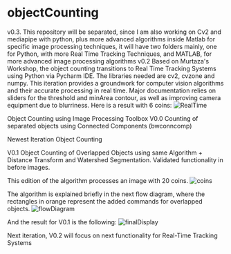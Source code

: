# objectCounting

v0.3. This repository will be separated, since I am also working on Cv2 and mediapipe with python, plus more advanced algorithms inside Matlab for specific image processing techniques, it will have two folders mainly, one for Python, with more Real Time Tracking Techniques, and MATLAB, for more advanced image processing algorithms
v0.2 Based on Murtaza's Workshop, the object counting transitions to Real Time Tracking Systems using Python via Pycharm IDE. The libraries needed are cv2, cvzone and numpy. This iteration provides a groundwork for computer vision algorithms and their accurate processing in real time. Major documentation relies on sliders for the threshold and minArea contour, as well as improving camera equipment due to blurriness.
Here is a result with 6 coins: 
![RealTime](https://github.com/user-attachments/assets/e197e4a3-c376-4c5a-a644-4dbf2c8145ea)


Object Counting using Image Processing Toolbox
V0.0 Counting of separated objects using Connected Components (bwconncomp)

Newest Iteration
Object Counting 


V0.1 Object Counting of Overlapped Objects using same Algorithm + Distance Transform and Watershed Segmentation. Validated functionality in before images.

This edition of the algorithm processes an image with 20 coins.
![coins](https://github.com/user-attachments/assets/bf452ece-a82b-4d5f-bf71-78d9f94bb3a0)

The algorithm is explained briefly in the next flow diagram, where the rectangles in orange represent the added commands for overlapped objects.
![flowDiagram](https://github.com/user-attachments/assets/f3423f77-a4c3-448e-8115-585570bc8a90)


And the result for V0.1 is the following: 
![finalDisplay](https://github.com/user-attachments/assets/ee1d7915-79c5-4389-af71-b6b06136f5b2)

Next iteration, V0.2 will focus on next functionality for Real-Time Tracking Systems
